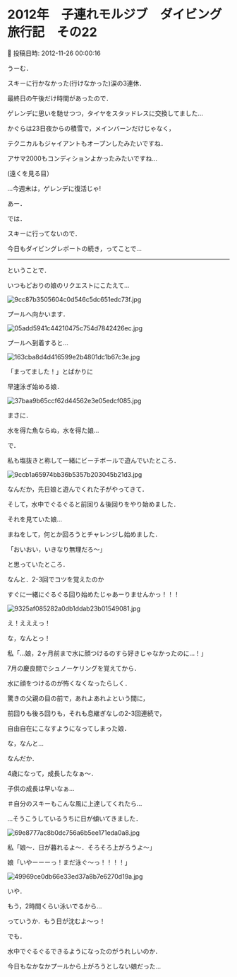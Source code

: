 # 2012年　子連れモルジブ　ダイビング旅行記　その22

📅 投稿日時: 2012-11-26 00:00:16

うーむ．


スキーに行かなかった(行けなかった)涙の3連休．





最終日の午後だけ時間があったので．


ゲレンデに思いを馳せつつ，タイヤをスタッドレスに交換してました…





かぐらは23日夜からの積雪で，メインバーンだけじゃなく，


テクニカルもジャイアントもオープンしたみたいですね．


アサマ2000もコンディションよかったみたいですね…


(遠くを見る目）





…今週末は，ゲレンデに復活じゃ!





あー．


では．


スキーに行ってないので．


今日もダイビングレポートの続き，ってことで…


------





ということで．


いつもどおりの娘のリクエストにこたえて…




![9cc87b3505604c0d546c5dc651edc73f.jpg](images/9cc87b3505604c0d546c5dc651edc73f.jpg)




プールへ向かいます．




![05add5941c44210475c754d7842426ec.jpg](images/05add5941c44210475c754d7842426ec.jpg)







プールへ到着すると…




![163cba8d4d416599e2b4801dc1b67c3e.jpg](images/163cba8d4d416599e2b4801dc1b67c3e.jpg)




「まってました！」とばかりに


早速泳ぎ始める娘．




![37baa9b65ccf62d44562e3e05edcf085.jpg](images/37baa9b65ccf62d44562e3e05edcf085.jpg)




まさに．


水を得た魚ならぬ，水を得た娘…





で．


私も塩抜きと称して一緒にビーチボールで遊んでいたところ．




![9ccb1a65974bb36b5357b203045b21d3.jpg](images/9ccb1a65974bb36b5357b203045b21d3.jpg)




なんだか，先日娘と遊んでくれた子がやってきて．


そして，水中でぐるぐると前回り＆後回りをやり始めました．





それを見ていた娘…


まねをして，何とか回ろうとチャレンジし始めました．


「おいおい，いきなり無理だろ～」


と思っていたところ．


なんと．2-3回でコツを覚えたのか


すぐに一緒にぐるぐる回り始めたじゃあーりませんかっ！！！




![9325af085282a0db1ddab23b01549081.jpg](images/9325af085282a0db1ddab23b01549081.jpg)




え！えええっ！


な，なんとっ！





私「…娘，2ヶ月前まで水に顔つけるのすら好きじゃなかったのに…！」





7月の慶良間でシュノーケリングを覚えてから．


水に顔をつけるのが怖くなくなったらしく．


驚きの父親の目の前で，あれよあれよという間に，


前回りも後ろ回りも，それも息継ぎなしの2-3回連続で，


自由自在にこなすようになってしまった娘．





な，なんと…


なんだか．


4歳になって，成長したなぁ～．


子供の成長は早いなぁ…


＃自分のスキーもこんな風に上達してくれたら…





…そうこうしているうちに日が傾いてきました．




![69e8777ac8b0dc756a6b5ee171eda0a8.jpg](images/69e8777ac8b0dc756a6b5ee171eda0a8.jpg)







私「娘～．日が暮れるよ～．そろそろ上がろうよ～」





娘「いやーーーっ！まだ泳ぐ～っ！！！！」




![49969ce0db66e33ed37a8b7e6270d19a.jpg](images/49969ce0db66e33ed37a8b7e6270d19a.jpg)




いや．


もう，2時間くらい泳いでるから…


っていうか．もう日が沈むよ～っ！





でも．


水中でぐるぐるできるようになったのがうれしいのか．





今日もなかなかプールから上がろうとしない娘だった…
